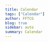 ```yaml
---
title: Calendar
tags: ["Calendar"]
author: FFTCG
blog: true
sidebar: auto
summary: Calendar
---
```


<calendar />